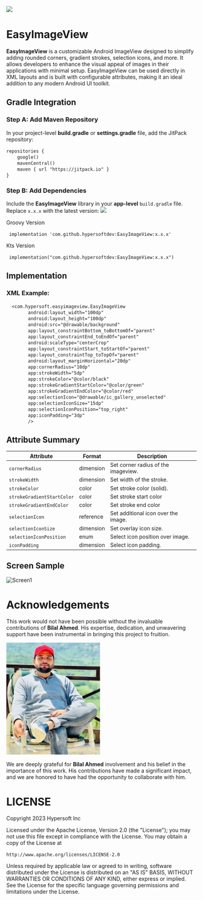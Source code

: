 [![](https://jitpack.io/v/hypersoftdev/EasyImageView.svg)](https://jitpack.io/#hypersoftdev/EasyImageView)


# EasyImageView

**EasyImageView** is a customizable Android ImageView designed to simplify adding rounded corners, gradient strokes, selection icons, and more. It allows developers to enhance the visual appeal of images in their applications with minimal setup. EasyImageView can be used directly in XML layouts and is built with configurable attributes, making it an ideal addition to any modern Android UI toolkit.
## Gradle Integration

### Step A: Add Maven Repository

In your project-level **build.gradle** or **settings.gradle** file, add the JitPack repository:
```
repositories {
    google()
    mavenCentral()
    maven { url "https://jitpack.io" }
}
```  

### Step B: Add Dependencies

Include the **EasyImageView** library in your **app-level** `build.gradle` file. Replace `x.x.x` with the latest version: [![](https://jitpack.io/v/hypersoftdev/EasyImageView.svg)](https://jitpack.io/#hypersoftdev/EasyImageView)


Groovy Version
```
 implementation 'com.github.hypersoftdev:EasyImageView:x.x.x'
```
Kts Version
```
 implementation("com.github.hypersoftdev:EasyImageView:x.x.x")
```

## Implementation

### XML Example:

```
  <com.hypersoft.easyimageview.EasyImageView
        android:layout_width="100dp"
        android:layout_height="100dp"
        android:src="@drawable/background"
        app:layout_constraintBottom_toBottomOf="parent"
        app:layout_constraintEnd_toEndOf="parent"
        android:scaleType="centerCrop"
        app:layout_constraintStart_toStartOf="parent"
        app:layout_constraintTop_toTopOf="parent"
        android:layout_marginHorizontal="20dp"
        app:cornerRadius="10dp"
        app:strokeWidth="5dp"
        app:strokeColor="@color/black"
        app:strokeGradientStartColor="@color/green"
        app:strokeGradientEndColor="@color/red"
        app:selectionIcon="@drawable/ic_gallery_unselected"
        app:selectionIconSize="15dp"
        app:selectionIconPosition="top_right"
        app:iconPadding="3dp"
        />

```


## Attribute Summary

| Attribute                  | Format    | Description                         |
|----------------------------|-----------|-------------------------------------|
| `cornerRadius `            | dimension | Set corner radius of the imageview. |
| `strokeWidth`              | dimension | Set width of the stroke.            |
| `strokeColor`              | color     | Set stroke color (solid).           |
| `strokeGradientStartColor` | color     | Set stroke start color              |
| `strokeGradientEndColor`   | color     | Set stroke end color                |
| `selectionIcon `           | reference | Set additional icon over the image. |
| `selectionIconSize`        | dimension | Set overlay icon size.              |
| `selectionIconPosition `   | enum      | Select icon position over image.    |
| `iconPadding `             | dimension | Select icon padding.                |


## Screen Sample

![Screen1](https://github.com/user-attachments/assets/1ddc4201-ea1b-4142-80de-a6f95d32630f)


# Acknowledgements

This work would not have been possible without the invaluable contributions of **Bilal Ahmed**. His expertise, dedication, and unwavering support have been instrumental in bringing this project to fruition.

![Profile](https://github.com/hypersoftdev/ColorPicker/blob/master/screens/profile_image.jpg?raw=true)

We are deeply grateful for **Bilal Ahmed** involvement and his belief in the importance of this work. His contributions have made a significant impact, and we are honored to have had the opportunity to collaborate with him.

# LICENSE

Copyright 2023 Hypersoft Inc

Licensed under the Apache License, Version 2.0 (the "License");
you may not use this file except in compliance with the License.
You may obtain a copy of the License at

    http://www.apache.org/licenses/LICENSE-2.0

Unless required by applicable law or agreed to in writing, software
distributed under the License is distributed on an "AS IS" BASIS,
WITHOUT WARRANTIES OR CONDITIONS OF ANY KIND, either express or implied.
See the License for the specific language governing permissions and
limitations under the License.
